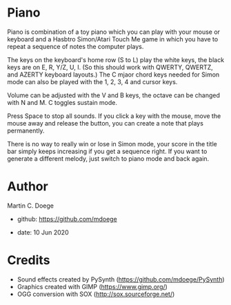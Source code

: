 # Piano

Piano is combination of a toy piano which you can play with your mouse or keyboard and a Hasbtro Simon/Atari Touch Me
game in which you have to repeat a sequence of notes the computer plays.

The keys on the keyboard's home row (S to L) play the white keys, the black keys are on E, R, Y/Z, U, I.
(So this should work with QWERTY, QWERTZ, and AZERTY keyboard layouts.)
The C mjaor chord keys needed for Simon mode can also be played with the 1, 2, 3, 4 and cursor keys.

Volume can be adjusted with the V and B keys, the octave can be changed with N and M. C toggles sustain mode.

Press Space to stop all sounds. If you click a key with the mouse, move the mouse away and release the button,
you can create a note that plays permanently.

There is no way to really win or lose in Simon mode, your score in the title bar simply keeps increasing
if you get a sequence right. If you want to generate a different melody, just switch to piano mode and back again.

# Author

Martin C. Doege

+ github: https://github.com/mdoege

+ date: 10 Jun 2020

# Credits

* Sound effects created by PySynth (https://github.com/mdoege/PySynth)
* Graphics created with GIMP (https://www.gimp.org/)
* OGG conversion with SOX (http://sox.sourceforge.net/)
